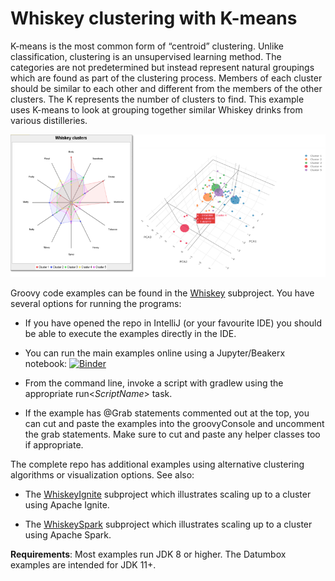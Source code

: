 # Whiskey clustering with K-means

K-means is the most common form of “centroid” clustering.
Unlike classification, clustering is an unsupervised learning method.
The categories are not predetermined but instead represent natural groupings
which are found as part of the clustering process.
Members of each cluster should be similar to each other and
different from the members of the other clusters.
The K represents the number of clusters to find.
This example uses K-means to look at grouping together
similar Whiskey drinks from various distilleries.

![Clustering](../../docs/images/whiskey.png)

Groovy code examples can be found in the [Whiskey](subprojects/Whiskey/src/main/groovy) subproject.
You have several options for running the programs:

* If you have opened the repo in IntelliJ (or your favourite IDE) you should be able to execute the examples directly in the IDE.

* You can run the main examples online using a Jupyter/Beakerx notebook:
[![Binder](https://mybinder.org/badge_logo.svg)](https://mybinder.org/v2/gh/paulk-asert/groovy-data-science/master?filepath=subprojects%2FWhiskey%2Fsrc%2Fmain%2Fnotebook%2FWhiskey.ipynb)

* From the command line, invoke a script with gradlew using the appropriate run&lt;_ScriptName_&gt; task.
* If the example has @Grab statements commented out at the top, you can cut and paste the examples into the groovyConsole
and uncomment the grab statements. Make sure to cut and paste any helper classes too if appropriate.

The complete repo has additional examples using alternative clustering algorithms or visualization options. See also:

* The [WhiskeyIgnite](subprojects/WhiskeyIgnite/src/main/groovy) subproject which illustrates scaling up to a cluster using Apache Ignite.

* The [WhiskeySpark](subprojects/WhiskeySpark/src/main/groovy) subproject which illustrates scaling up to a cluster using Apache Spark.

__Requirements__: Most examples run JDK 8 or higher. The Datumbox examples are intended for JDK 11+.
